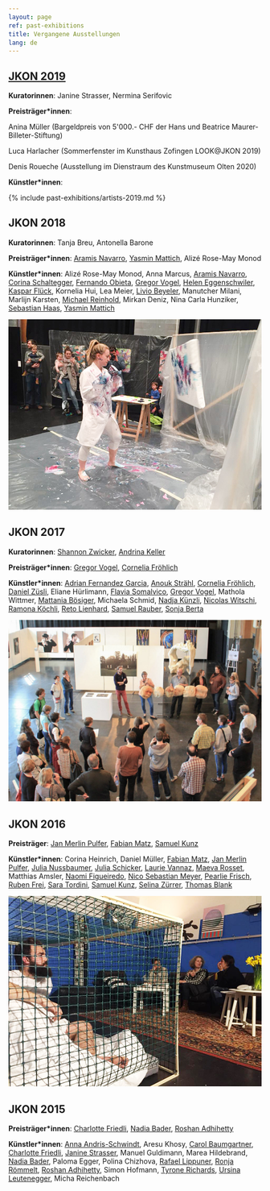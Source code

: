 ```yaml
---
layout: page
ref: past-exhibitions
title: Vergangene Ausstellungen
lang: de
---
```


## [JKON 2019](artists/2019.html)

__Kuratorinnen__: Janine Strasser, Nermina Serifovic

__Preisträger\*innen__: 

Anina Müller (Bargeldpreis von 5'000.- CHF der Hans und Beatrice Maurer-Billeter-Stiftung)

Luca Harlacher (Sommerfenster im Kunsthaus Zofingen LOOK@JKON 2019)

Denis Roueche (Ausstellung im Dienstraum des Kunstmuseum Olten 2020)

__Künstler\*innen__:

{% include past-exhibitions/artists-2019.md %}

## JKON 2018

__Kuratorinnen__: Tanja Breu, Antonella Barone

__Preisträger\*innen__: [Aramis Navarro](http://www.aramisnavarro.com/), [Yasmin Mattich](http://yasminmattich.wixsite.com/portfolio), Alizé Rose-May Monod

__Künstler\*innen__:
Alizé Rose-May Monod, Anna Marcus, [Aramis Navarro](http://www.aramisnavarro.com/), [Corina Schaltegger](http://www.corinaschaltegger.ch/), [Fernando Obieta](https://blanktree.ch/), [Gregor Vogel](https://www.gregor-vogel.com/), [Helen Eggenschwiler](https://heleneggenschwiler.ch/), [Kaspar Flück](https://kasparflueck.com/), Kornelia Hui, Lea Meier, [Livio Beyeler](https://www.liviobeyeler.com/), Manutcher Milani, Marlijn Karsten, [Michael Reinhold](https://www.michaelreinhold.org/), Mirkan Deniz, Nina Carla Hunziker, [Sebastian Haas](https://www.sebastianhaas.ch), [Yasmin Mattich](http://yasminmattich.wixsite.com/portfolio)

![JKON Stimmungsbild 3](images/jkon3.jpg)

## JKON 2017

__Kuratorinnen__: [Shannon Zwicker](http://www.shannonzwicker.ch/), [Andrina Keller](http://www.andrinakeller.ch/)

__Preisträger\*innen__: [Gregor Vogel](https://www.gregor-vogel.com/), [Cornelia Fröhlich](http://corneliafroehlich.com/)

__Künstler\*innen__:
[Adrian Fernandez Garcia](http://adrianfernandezgarcia.com/), [Anouk Strähl](https://www.dent-de-lion.ch/), [Cornelia Fröhlich](http://corneliafroehlich.com/), [Daniel Züsli](http://www.daniel-zuesli.ch/), Eliane Hürlimann, [Flavia Somalvico](http://flaviasomalvico.blogspot.com/), [Gregor Vogel](https://www.gregor-vogel.com/), Mathola Wittmer, [Mattania Bösiger](https://macherei.com/), Michaela Schmid, [Nadja Künzli](https://www.nadjakuenzli.ch/), [Nicolas Witschi](http://nicolaswitschi.com/), [Ramona Köchli](http://ramonakoechli.ch/), [Reto Lienhard](http://www.retolienhard.com/), [Samuel Rauber](http://www.samuelrauber.ch/), [Sonja Berta](http://www.sonjaberta.com/)

![JKON Stimmungsbild 2](images/jkon2.jpg)

## JKON 2016

__Preisträger__: [Jan Merlin Pulfer](https://macherei.com/), [Fabian Matz](https://fabianmatz.com/), [Samuel Kunz](http://samuel-kunz.tumblr.com/)

__Künstler\*innen__:
Corina Heinrich, Daniel Müller, [Fabian Matz](https://fabianmatz.com/), [Jan Merlin Pulfer](https://macherei.com/), [Julia Nussbaumer](https://julianussbaumer.com/), [Julia Schicker](http://www.juliaschicker.ch/), [Laurie Vannaz](http://laurievannaz.wixsite.com/portfolio), [Maeva Rosset](http://www.maevarosset.com/), Matthias Amsler, [Naomi Figueiredo](https://www.naomifigueiredo.com/), [Nico Sebastian Meyer](http://www.nicosebastianmeyer.com/), [Pearlie Frisch](https://pearliefrisch.com/), [Ruben Frei](http://rubenfrei.com/), [Sara Tordini](http://saratordini.tumblr.com/), [Samuel Kunz](http://samuel-kunz.tumblr.com/), [Selina Zürrer](http://www.selinazuerrer.ch/), [Thomas Blank](http://www.thomasgeorgblank.de/)
 
![JKON Stimmungsbild 1](images/jkon1.jpg)

## JKON 2015

__Preisträger\*innen__: [Charlotte Friedli](https://www.charlottefriedli.com/), [Nadia Bader](http://www.nadiabader.ch/), [Roshan Adhihetty](http://www.adhihetty.ch/)

__Künstler\*innen__:
[Anna Andris-Schwindt](http://www.anna-andris.de/), Aresu Khosy, [Carol Baumgartner](http://www.carolbaumgartner.net/), [Charlotte Friedli](https://www.charlottefriedli.com/), [Janine Strasser](https://janinestrasser.allyou.net/), Manuel Guldimann, Marea Hildebrand, [Nadia Bader](http://www.nadiabader.ch/), Paloma Egger, Polina Chizhova, [Rafael Lippuner](http://artscience.uni-ak.ac.at/people/herr__rafael_lippuner), [Ronja Römmelt](https://www.zhdk.ch/person/207098), [Roshan Adhihetty](http://www.adhihetty.ch/), Simon Hofmann, [Tyrone Richards](http://tyronerichards.ch/), [Ursina Leutenegger](https://vimeo.com/user18355118), Micha Reichenbach 
